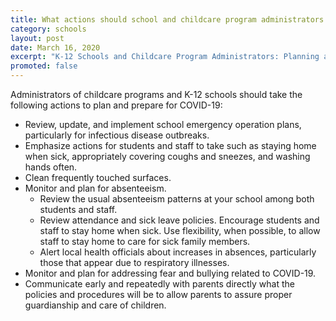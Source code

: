 ```yaml
---
title: What actions should school and childcare program administrators take to plan for an outbreak?
category: schools
layout: post
date: March 16, 2020
excerpt: "K-12 Schools and Childcare Program Administrators: Planning and Preparedness"
promoted: false
---
```


Administrators of childcare programs and K-12 schools should take the following actions to plan and prepare for COVID-19:

* Review, update, and implement school emergency operation plans, particularly for infectious disease outbreaks.
* Emphasize actions for students and staff to take such as staying home when sick, appropriately covering coughs and sneezes, and washing hands often.
* Clean frequently touched surfaces.
* Monitor and plan for absenteeism.
  * Review the usual absenteeism patterns at your school among both students and staff.
  * Review attendance and sick leave policies. Encourage students and staff to stay home when sick. Use flexibility, when possible, to allow staff to stay home to care for sick family members.
  * Alert local health officials about increases in absences, particularly those that appear due to respiratory illnesses.
* Monitor and plan for addressing fear and bullying related to COVID-19.
* Communicate early and repeatedly with parents directly what the policies and procedures will be to allow parents to assure proper guardianship and care of children.
